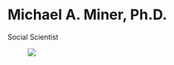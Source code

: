 # Michael A. Miner, Ph.D.

Social Scientist


<figure>
<img src="slate+simple_screenshot.png">
</figure>



